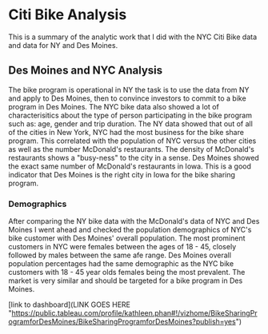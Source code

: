 # Citi Bike Analysis
This is a summary of the analytic work that I did with the NYC Citi Bike data and data for NY and Des Moines.
## Des Moines and NYC Analysis
The bike program is operational in NY the task is to use the data from NY and apply to Des Moines, then to convince investors to commit to a bike program in Des Moines. The NYC bike data also showed a lot of characterisitics about the type of person participating in the bike program such as: age, gender and trip duration. The NY data showed that out of all of the cities in New York, NYC had the most business for the bike share program. This correlated with the population of NYC versus the other cities as well as the number McDonald's restaurants. The density of McDonald's restaurants shows a "busy-ness" to the city in a sense. Des Moines showed the exact same number of McDonald's restaurants in Iowa. This is a good indicator that Des Moines is the right city in Iowa for the bike sharing program.
### Demographics
After comparing the NY bike data with the McDonald's data of NYC and Des Moines I went ahead and checked the population demographics of NYC's bike customer with Des Moines' overall population. The most prominent customers in NYC were females between the ages of 18 - 45, closely followed by males between the same afe range. Des Moines overall population percentages had the same demographic as the NYC bike customers with 18 - 45 year olds females being the most prevalent. The market is very similar and should be targeted for a bike program in Des Moines. 

[link to dashboard](LINK GOES HERE "https://public.tableau.com/profile/kathleen.phan#!/vizhome/BikeSharingProgramforDesMoines/BikeSharingProgramforDesMoines?publish=yes")